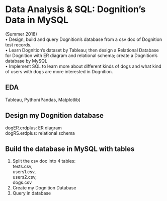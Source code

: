 # Data Analysis & SQL: Dognition’s Data in MySQL 
(Summer 2018)<br/>
• Design, build and query Dognition’s database from a csv doc of Dognition test records.<br/>
• Learn Dognition’s dataset by Tableau; then design a Relational Database for Dognition with ER diagram
and relational schema; create a Dognition’s database by MySQL<br/>
• Implement SQL to learn more about different kinds of dogs and what kind of users with dogs are more interested in Dognition.

## EDA
Tableau, Python(Pandas, Matplotlib)

## Design my Dognition database
dogER.erdplus: ER diagram<br/>
dogRS.erdplus: relational schema

## Build the database in MySQL with tables
1. Split the csv doc into 4 tables:<br/>
  tests.csv, <br/>
  users1.csv, <br/>
  users2.csv, <br/>
  dogs.csv<br/>
2. Create my Dognition Database
3. Query in database




